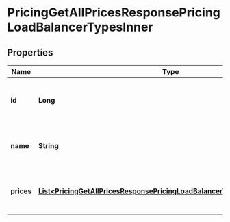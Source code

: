 

# PricingGetAllPricesResponsePricingLoadBalancerTypesInner


## Properties

| Name | Type | Description | Notes |
|------------ | ------------- | ------------- | -------------|
|**id** | **Long** | ID of the Load Balancer type the price is for |  |
|**name** | **String** | Name of the Load Balancer type the price is for |  |
|**prices** | [**List&lt;PricingGetAllPricesResponsePricingLoadBalancerTypesInnerPricesInner&gt;**](PricingGetAllPricesResponsePricingLoadBalancerTypesInnerPricesInner.md) | Load Balancer type costs per Location |  |



